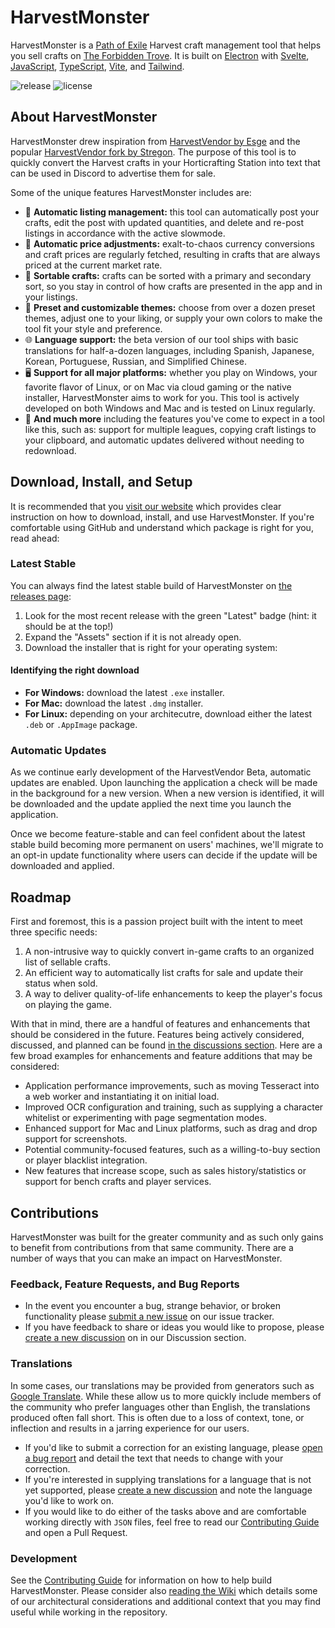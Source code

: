 # HarvestMonster

HarvestMonster is a [Path of Exile](https://www.pathofexile.com/) Harvest craft management tool that helps you sell crafts on [The Forbidden Trove](https://forbiddentrove.com/). It is built on [Electron](https://www.electronjs.org/) with [Svelte](https://svelte.dev/), [JavaScript](https://developer.mozilla.org/en-US/docs/Web/JavaScript), [TypeScript](https://www.typescriptlang.org/), [Vite](https://vitejs.dev/), and [Tailwind](https://tailwindcss.com/).

![release](https://github.com/ryanbarr/harvest-monster/actions/workflows/release.yml/badge.svg) ![license](https://img.shields.io/github/license/ryanbarr/harvest-monster)

## About HarvestMonster

HarvestMonster drew inspiration from [HarvestVendor by Esge](https://github.com/esge/PoE-HarvestVendor) and the popular [HarvestVendor fork by Stregon](https://github.com/Stregon/PoE-HarvestVendor). The purpose of this tool is to quickly convert the Harvest crafts in your Horticrafting Station into text that can be used in Discord to advertise them for sale.

Some of the unique features HarvestMonster includes are:

* 🤖 **Automatic listing management:** this tool can automatically post your crafts, edit the post with updated quantities, and delete and re-post listings in accordance with the active slowmode.
* 💱 **Automatic price adjustments:** exalt-to-chaos currency conversions and craft prices are regularly fetched, resulting in crafts that are always priced at the current market rate.
* 🔼 **Sortable crafts:** crafts can be sorted with a primary and secondary sort, so you stay in control of how crafts are presented in the app and in your listings.
* 🎨 **Preset and customizable themes:** choose from over a dozen preset themes, adjust one to your liking, or supply your own colors to make the tool fit your style and preference.
* 🌐 **Language support:** the beta version of our tool ships with basic translations for half-a-dozen languages, including Spanish, Japanese, Korean, Portuguese, Russian, and Simplified Chinese.
* 🖥️ **Support for all major platforms:** whether you play on Windows, your favorite flavor of Linux, or on Mac via cloud gaming or the native installer, HarvestMonster aims to work for you. This tool is actively developed on both Windows and Mac and is tested on Linux regularly.
* 🌟 **And much more** including the features you've come to expect in a tool like this, such as: support for multiple leagues, copying craft listings to your clipboard, and automatic updates delivered without needing to redownload.

## Download, Install, and Setup

It is recommended that you [visit our website](https://www.harvestmonster.com) which provides clear instruction on how to download, install, and use HarvestMonster. If you're comfortable using GitHub and understand which package is right for you, read ahead:

### Latest Stable

You can always find the latest stable build of HarvestMonster on [the releases page](https://github.com/ryanbarr/harvest-monster/releases):

1. Look for the most recent release with the green "Latest" badge (hint: it should be at the top!)
2. Expand the "Assets" section if it is not already open.
3. Download the installer that is right for your operating system:

#### Identifying the right download

  * **For Windows:** download the latest `.exe` installer.
  * **For Mac:** download the latest `.dmg` installer.
  * **For Linux:** depending on your architecutre, download either the latest `.deb` or `.AppImage` package.

### Automatic Updates

As we continue early development of the HarvestVendor Beta, automatic updates are enabled. Upon launching the application a check will be made in the background for a new version. When a new version is identified, it will be downloaded and the update applied the next time you launch the application.

Once we become feature-stable and can feel confident about the latest stable build becoming more permanent on users' machines, we'll migrate to an opt-in update functionality where users can decide if the update will be downloaded and applied.

## Roadmap

First and foremost, this is a passion project built with the intent to meet three specific needs:

1. A non-intrusive way to quickly convert in-game crafts to an organized list of sellable crafts.
2. An efficient way to automatically list crafts for sale and update their status when sold.
3. A way to deliver quality-of-life enhancements to keep the player's focus on playing the game.

With that in mind, there are a handful of features and enhancements that should be considered in the future. Features being actively considered, discussed, and planned can be found [in the discussions section](https://github.com/ryanbarr/harvest-monster/discussions). Here are a few broad examples for enhancements and feature additions that may be considered:

* Application performance improvements, such as moving Tesseract into a web worker and instantiating it on initial load.
* Improved OCR configuration and training, such as supplying a character whitelist or experimenting with page segmentation modes.
* Enhanced support for Mac and Linux platforms, such as drag and drop support for screenshots.
* Potential community-focused features, such as a willing-to-buy section or player blacklist integration.
* New features that increase scope, such as sales history/statistics or support for bench crafts and player services.

## Contributions

HarvestMonster was built for the greater community and as such only gains to benefit from contributions from that same community. There are a number of ways that you can make an impact on HarvestMonster.

### Feedback, Feature Requests, and Bug Reports

* In the event you encounter a bug, strange behavior, or broken functionality please [submit a new issue](https://github.com/ryanbarr/harvest-monster/issues/new?&labels=bug&template=bug_report.md) on our issue tracker.
* If you have feedback to share or ideas you would like to propose, please [create a new discussion](https://github.com/ryanbarr/harvest-monster/discussions) on in our Discussion section.

### Translations

In some cases, our translations may be provided from generators such as [Google Translate](https://translate.google.com/). While these allow us to more quickly include members of the community who prefer languages other than English, the translations produced often fall short. This is often due to a loss of context, tone, or inflection and results in a jarring experience for our users.

* If you'd like to submit a correction for an existing language, please [open a bug report](https://github.com/ryanbarr/harvest-monster/issues/new?&labels=bug&template=bug_report.md) and detail the text that needs to change with your correction.
* If you're interested in supplying translations for a language that is not yet supported, please [create a new discussion](https://github.com/ryanbarr/harvest-monster/discussions) and note the language you'd like to work on.
* If you would like to do either of the tasks above and are comfortable working directly with `JSON` files, feel free to read our [Contributing Guide](CONTRIBUTING.md) and open a Pull Request.

### Development

See the [Contributing Guide](CONTRIBUTING.md) for information on how to help build HarvestMonster. Please consider also [reading the Wiki](https://github.com/ryanbarr/harvest-monster/wiki) which details some of our architectural considerations and additional context that you may find useful while working in the repository.
